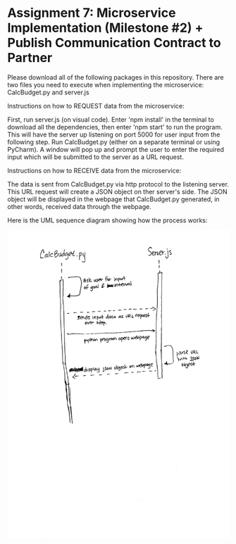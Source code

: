 # Assignment 7: Microservice Implementation (Milestone #2) + Publish Communication Contract to Partner

Please download all of the following packages in this repository.
There are two files you need to execute when implementing the microservice: CalcBudget.py and server.js

Instructions on how to REQUEST data from the microservice:

First, run server.js (on visual code). Enter 'npm install' in the terminal to download all the dependencies, then enter 'npm start' to run the program. This will have the server up listening on port 5000 for user input from the following step. Run CalcBudget.py (either on a separate terminal or using PyCharm). A window will pop up and prompt the user to enter the required input which will be submitted to the server as a URL request.

Instructions on how to RECEIVE data from the microservice:

The data is sent from CalcBudget.py via http protocol to the listening server. This URL request will create a JSON object on ther server's side. The JSON object will be displayed in the webpage that CalcBudget.py generated, in other words, received data through the webpage.

Here is the UML sequence diagram showing how the process works:

<img src="https://github.com/zhenjiam/cs361_microservice/blob/main/UML_Sequence_Diagram.png" width="600" height="700">


